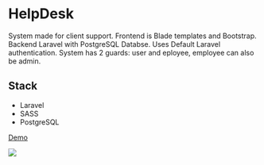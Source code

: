 # HelpDesk

System made for client support. Frontend is Blade templates and Bootstrap. Backend Laravel with PostgreSQL Databse. Uses Default Laravel authentication. System has 2 guards: user and eployee, employee can also be admin.

## Stack

* Laravel
* SASS
* PostgreSQL

[Demo](http://help-desk-test.herokuapp.com/)

<img src="https://i.postimg.cc/j2JqjLFp/helpdesk.png">
